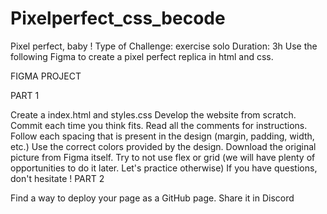 # Pixelperfect_css_becode
Pixel perfect, baby !
Type of Challenge: exercise solo
Duration: 3h
Use the following Figma to create a pixel perfect replica in html and css.

FIGMA PROJECT

PART 1

Create a index.html and styles.css
Develop the website from scratch.
Commit each time you think fits.
Read all the comments for instructions.
Follow each spacing that is present in the design (margin, padding, width, etc.)
Use the correct colors provided by the design.
Download the original picture from Figma itself.
Try to not use flex or grid (we will have plenty of opportunities to do it later. Let's practice otherwise)
If you have questions, don't hesitate !
PART 2

Find a way to deploy your page as a GitHub page.
Share it in Discord
